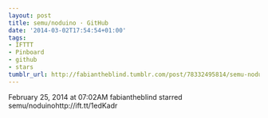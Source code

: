 ```yaml
---
layout: post
title: semu/noduino · GitHub
date: '2014-03-02T17:54:54+01:00'
tags:
- IFTTT
- Pinboard
- github
- stars
tumblr_url: http://fabiantheblind.tumblr.com/post/78332495814/semu-noduino-github
---
```

February 25, 2014 at 07:02AM
fabiantheblind starred semu/noduinohttp://ift.tt/1edKadr
